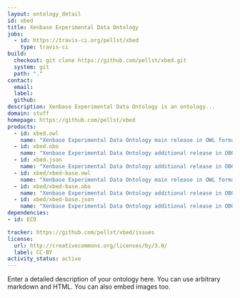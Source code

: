 ```yaml
---
layout: ontology_detail
id: xbed
title: Xenbase Experimental Data Ontology
jobs:
  - id: https://travis-ci.org/pellst/xbed
    type: travis-ci
build:
  checkout: git clone https://github.com/pellst/xbed.git
  system: git
  path: "."
contact:
  email: 
  label: 
  github: 
description: Xenbase Experimental Data Ontology is an ontology...
domain: stuff
homepage: https://github.com/pellst/xbed
products:
  - id: xbed.owl
    name: "Xenbase Experimental Data Ontology main release in OWL format"
  - id: xbed.obo
    name: "Xenbase Experimental Data Ontology additional release in OBO format"
  - id: xbed.json
    name: "Xenbase Experimental Data Ontology additional release in OBOJSon format"
  - id: xbed/xbed-base.owl
    name: "Xenbase Experimental Data Ontology main release in OWL format"
  - id: xbed/xbed-base.obo
    name: "Xenbase Experimental Data Ontology additional release in OBO format"
  - id: xbed/xbed-base.json
    name: "Xenbase Experimental Data Ontology additional release in OBOJSon format"
dependencies:
- id: ECO

tracker: https://github.com/pellst/xbed/issues
license:
  url: http://creativecommons.org/licenses/by/3.0/
  label: CC-BY
activity_status: active
---
```


Enter a detailed description of your ontology here. You can use arbitrary markdown and HTML.
You can also embed images too.

